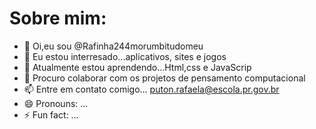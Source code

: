 # Sobre mim:


- 👋 Oi,eu sou @Rafinha244morumbitudomeu
- 👀 Eu estou interresado...aplicativos, sites e jogos
- 🌱 Atualmente estou aprendendo...Html,css e JavaScrip
- 💞️ Procuro colaborar com os projetos de pensamento computacional
- 📫 Entre em contato comigo... puton.rafaela@escola.pr.gov.br
- 😄 Pronouns: ...
- ⚡ Fun fact: ...

<!---
Rafinha244morumbitudomeu/Rafinha244morumbitudomeu is a ✨ special ✨ repository because its `README.md` (this file) appears on your GitHub profile.
You can click the Preview link to take a look at your changes.
--->
